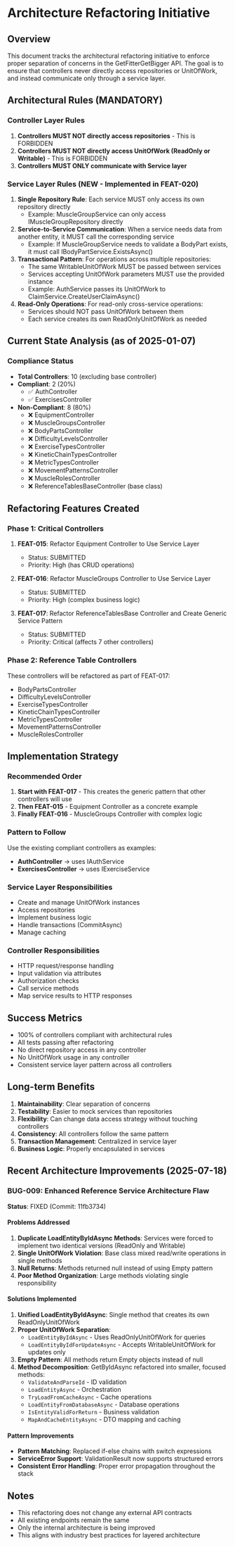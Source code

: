 # Architecture Refactoring Initiative

## Overview
This document tracks the architectural refactoring initiative to enforce proper separation of concerns in the GetFitterGetBigger API. The goal is to ensure that controllers never directly access repositories or UnitOfWork, and instead communicate only through a service layer.

## Architectural Rules (MANDATORY)

### Controller Layer Rules
1. **Controllers MUST NOT directly access repositories** - This is FORBIDDEN
2. **Controllers MUST NOT directly access UnitOfWork (ReadOnly or Writable)** - This is FORBIDDEN
3. **Controllers MUST ONLY communicate with Service layer**

### Service Layer Rules (NEW - Implemented in FEAT-020)
1. **Single Repository Rule**: Each service MUST only access its own repository directly
   - Example: MuscleGroupService can only access IMuscleGroupRepository directly
2. **Service-to-Service Communication**: When a service needs data from another entity, it MUST call the corresponding service
   - Example: If MuscleGroupService needs to validate a BodyPart exists, it must call IBodyPartService.ExistsAsync()
3. **Transactional Pattern**: For operations across multiple repositories:
   - The same WritableUnitOfWork MUST be passed between services
   - Services accepting UnitOfWork parameters MUST use the provided instance
   - Example: AuthService passes its UnitOfWork to ClaimService.CreateUserClaimAsync()
4. **Read-Only Operations**: For read-only cross-service operations:
   - Services should NOT pass UnitOfWork between them
   - Each service creates its own ReadOnlyUnitOfWork as needed

## Current State Analysis (as of 2025-01-07)

### Compliance Status
- **Total Controllers**: 10 (excluding base controller)
- **Compliant**: 2 (20%)
  - ✅ AuthController
  - ✅ ExercisesController
- **Non-Compliant**: 8 (80%)
  - ❌ EquipmentController
  - ❌ MuscleGroupsController
  - ❌ BodyPartsController
  - ❌ DifficultyLevelsController
  - ❌ ExerciseTypesController
  - ❌ KineticChainTypesController
  - ❌ MetricTypesController
  - ❌ MovementPatternsController
  - ❌ MuscleRolesController
  - ❌ ReferenceTablesBaseController (base class)

## Refactoring Features Created

### Phase 1: Critical Controllers
1. **FEAT-015**: Refactor Equipment Controller to Use Service Layer
   - Status: SUBMITTED
   - Priority: High (has CRUD operations)

2. **FEAT-016**: Refactor MuscleGroups Controller to Use Service Layer
   - Status: SUBMITTED
   - Priority: High (complex business logic)

3. **FEAT-017**: Refactor ReferenceTablesBase Controller and Create Generic Service Pattern
   - Status: SUBMITTED
   - Priority: Critical (affects 7 other controllers)

### Phase 2: Reference Table Controllers
These controllers will be refactored as part of FEAT-017:
- BodyPartsController
- DifficultyLevelsController
- ExerciseTypesController
- KineticChainTypesController
- MetricTypesController
- MovementPatternsController
- MuscleRolesController

## Implementation Strategy

### Recommended Order
1. **Start with FEAT-017** - This creates the generic pattern that other controllers will use
2. **Then FEAT-015** - Equipment Controller as a concrete example
3. **Finally FEAT-016** - MuscleGroups Controller with complex logic

### Pattern to Follow
Use the existing compliant controllers as examples:
- **AuthController** → uses IAuthService
- **ExercisesController** → uses IExerciseService

### Service Layer Responsibilities
- Create and manage UnitOfWork instances
- Access repositories
- Implement business logic
- Handle transactions (CommitAsync)
- Manage caching

### Controller Responsibilities
- HTTP request/response handling
- Input validation via attributes
- Authorization checks
- Call service methods
- Map service results to HTTP responses

## Success Metrics
- 100% of controllers compliant with architectural rules
- All tests passing after refactoring
- No direct repository access in any controller
- No UnitOfWork usage in any controller
- Consistent service layer pattern across all controllers

## Long-term Benefits
1. **Maintainability**: Clear separation of concerns
2. **Testability**: Easier to mock services than repositories
3. **Flexibility**: Can change data access strategy without touching controllers
4. **Consistency**: All controllers follow the same pattern
5. **Transaction Management**: Centralized in service layer
6. **Business Logic**: Properly encapsulated in services

## Recent Architecture Improvements (2025-07-18)

### BUG-009: Enhanced Reference Service Architecture Flaw
**Status**: FIXED (Commit: 11fb3734)

#### Problems Addressed
1. **Duplicate LoadEntityByIdAsync Methods**: Services were forced to implement two identical versions (ReadOnly and Writable)
2. **Single UnitOfWork Violation**: Base class mixed read/write operations in single methods
3. **Null Returns**: Methods returned null instead of using Empty pattern
4. **Poor Method Organization**: Large methods violating single responsibility

#### Solutions Implemented
1. **Unified LoadEntityByIdAsync**: Single method that creates its own ReadOnlyUnitOfWork
2. **Proper UnitOfWork Separation**: 
   - `LoadEntityByIdAsync` - Uses ReadOnlyUnitOfWork for queries
   - `LoadEntityByIdForUpdateAsync` - Accepts WritableUnitOfWork for updates only
3. **Empty Pattern**: All methods return Empty objects instead of null
4. **Method Decomposition**: GetByIdAsync refactored into smaller, focused methods:
   - `ValidateAndParseId` - ID validation
   - `LoadEntityAsync` - Orchestration
   - `TryLoadFromCacheAsync` - Cache operations
   - `LoadEntityFromDatabaseAsync` - Database operations
   - `IsEntityValidForReturn` - Business validation
   - `MapAndCacheEntityAsync` - DTO mapping and caching

#### Pattern Improvements
- **Pattern Matching**: Replaced if-else chains with switch expressions
- **ServiceError Support**: ValidationResult now supports structured errors
- **Consistent Error Handling**: Proper error propagation throughout the stack

## Notes
- This refactoring does not change any external API contracts
- All existing endpoints remain the same
- Only the internal architecture is being improved
- This aligns with industry best practices for layered architecture